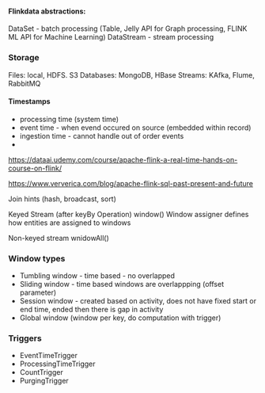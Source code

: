 #### Flinkdata  abstractions:

DataSet    -  batch processing (Table, Jelly API  for Graph processing, FLINK ML API for Machine Learning)
DataStream - stream processing

### Storage
Files: local, HDFS. S3
Databases: MongoDB, HBase
Streams: KAfka, Flume, RabbitMQ

#### Timestamps 
- processing time (system time)
- event time - when evend occured on source (embedded within record)
- ingestion time - cannot handle out of order events
- 
https://dataai.udemy.com/course/apache-flink-a-real-time-hands-on-course-on-flink/

https://www.ververica.com/blog/apache-flink-sql-past-present-and-future

Join hints (hash, broadcast, sort)

Keyed Stream (after keyBy Operation) window() Window assigner defines how entities are assigned to windows

Non-keyed stream wnidowAll()

### Window types

- Tumbling window - time based - no overlapped
- Sliding window - time based windows are overlappping (offset parameter)
- Session window - created based on activity, does not have fixed start or end time, ended then there is gap in activity
- Global window (window per key, do computation with trigger)

### Triggers

- EventTimeTrigger
- ProcessingTimeTrigger
- CountTrigger
- PurgingTrigger
